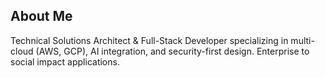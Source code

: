 ## About Me
Technical Solutions Architect & Full-Stack Developer specializing in multi-cloud (AWS, GCP), AI integration, and security-first design. Enterprise to social impact applications.
